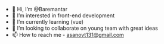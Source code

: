 - 👋 Hi, I’m @Baremantar
- 👀 I’m interested in front-end development
- 🌱 I’m currently learning (vue)
- 💞️ I’m looking to collaborate on young team with great ideas
- 📫 How to reach me - asanovt131@gmail.com

<!---
Baremantar/Baremantar is a ✨ special ✨ repository because its `README.md` (this file) appears on your GitHub profile.
You can click the Preview link to take a look at your changes.
--->
